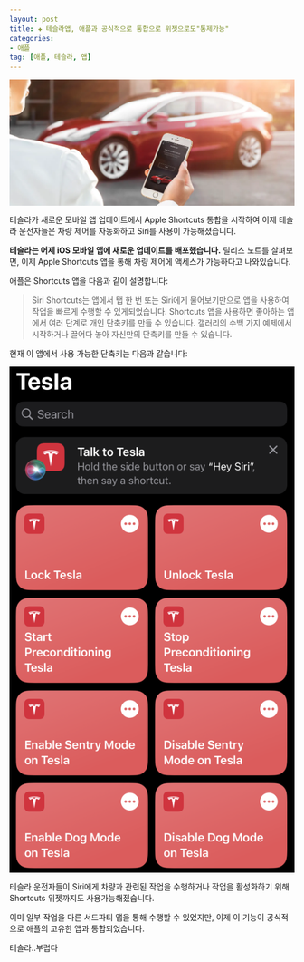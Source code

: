```yaml
---
layout: post  
title: ✚ 테슬라앱, 애플과 공식적으로 통합으로 위젯으로도"통제가능"
categories:
- 애플
tag: [애플, 테슬라, 앱]
---
```


<div class="markdown-image">
<img src="/assets/article_images/2023-08-21-siri-tesla/1.webp" alt="" align="middle"/></div>

<p class="drop-korean">
테슬라가 새로운 모바일 앱 업데이트에서 Apple Shortcuts 통합을 시작하여 이제 테슬라 운전자들은 차량 제어를 자동화하고 Siri를 사용이 가능해졌습니다.
</p>

**테슬라는 어제 iOS 모바일 앱에 새로운 업데이트를 배포했습니다.** 릴리스 노트를 살펴보면, 이제 Apple Shortcuts 앱을 통해 차량 제어에 액세스가 가능하다고 나와있습니다.

애플은 Shortcuts 앱을 다음과 같이 설명합니다:

>Siri Shortcuts는 앱에서 탭 한 번 또는 Siri에게 물어보기만으로 앱을 사용하여 작업을 빠르게 수행할 수 있게되었습니다. Shortcuts 앱을 사용하면 좋아하는 앱에서 여러 단계로 개인 단축키를 만들 수 있습니다. 갤러리의 수백 가지 예제에서 시작하거나 끌어다 놓아 자신만의 단축키를 만들 수 있습니다.

현재 이 앱에서 사용 가능한 단축키는 다음과 같습니다:

<div class="markdown-image">
<img src="/assets/article_images/2023-08-21-siri-tesla/2.webp" alt="" align="middle"/></div>

테슬라 운전자들이 Siri에게 차량과 관련된 작업을 수행하거나 작업을 활성화하기 위해 Shortcuts 위젯까지도 사용가능해졌습니다.

이미 일부 작업을 다른 서드파티 앱을 통해 수행할 수 있었지만, 이제 이 기능이 공식적으로 애플의 고유한 앱과 통합되었습니다.

테슬라..부럽다